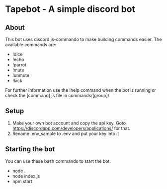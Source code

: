 Tapebot - A simple discord bot
==============================

About
-----
This bot uses discord.js-commando to make building commands easier. The available commands are:
- !dice
- !echo
- !parrot
- !mute
- !unmute
- !kick

For further information use the !help command when the bot is running or check the [command].js file in commands/[group]/

Setup
-----
1. Make your own bot account and copy the api key. Goto <https://discordapp.com/developers/applications/> for that.
2. Rename .env_sample to .env and put your key into it

Starting the bot
----------------
You can use these bash commands to start the bot:
- node .
- node index.js
- npm start
